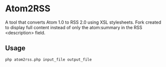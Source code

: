 # Atom2RSS

A tool that converts Atom 1.0  to RSS 2.0 using XSL stylesheets. Fork created to display full content instead of only the atom:summary in the RSS \<description> field.

## Usage
```
php atom2rss.php input_file output_file
```
